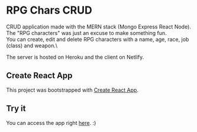 # RPG Chars CRUD

CRUD application made with the MERN stack (Mongo Express React Node).\
The "RPG characters" was just an excuse to make something fun.\
You can create, edit and delete RPG characters with a name, age, race, job (class) and weapon.\

The server is hosted on Heroku and the client on Netlify.

## Create React App

This project was bootstrapped with [Create React App](https://github.com/facebook/create-react-app).

## Try it

You can access the app right [here](https://mern-rpgchars.netlify.app/). :)
